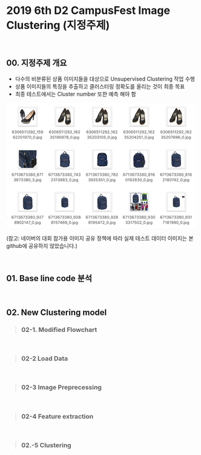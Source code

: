 # 2019 6th D2 CampusFest Image Clustering (지정주제)

&nbsp;
## 00. 지정주제 개요
 - 다수의 비분류된 상품 이미지들을 대상으로 Unsupervised Clustering 작업 수행
 - 상품 이미지들의 특징을 추출하고 클러스터링 정확도를 올리는 것이 최종 목표 
 - 최종 테스트에서는 Cluster number 또한 예측 해야 함 

![샘플 이미지](https://github.com/D2CampusFest/6th/blob/master/image-cluster/wiki/img-sample.png)

(참고: 네이버의 대회 참가용 이미지 공유 정책에 따라 실제 테스트 데이터 이미지는 본 github에 공유하지 않았습니다.)
 
&nbsp;
## 01. Base line code 분석
 
&nbsp;
## 02. New Clustering model 
>### 02-1. Modified Flowchart

&nbsp;
>### 02-2 Load Data 

&nbsp;
>### 02-3 Image Preprecessing

&nbsp;
>### 02-4 Feature extraction

&nbsp;
>### 02.-5 Clustering



